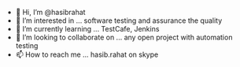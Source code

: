 - 👋 Hi, I’m @hasibrahat
- 👀 I’m interested in ... software testing and assurance the quality
- 🌱 I’m currently learning ... TestCafe, Jenkins 
- 💞️ I’m looking to collaborate on ... any open project with automation testing
- 📫 How to reach me ... hasib.rahat on skype

<!---
hasibrahat10/hasibrahat10 is a ✨ special ✨ repository because its `README.md` (this file) appears on your GitHub profile.
You can click the Preview link to take a look at your changes.
--->
